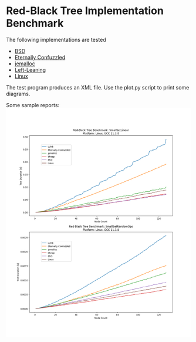 # Red-Black Tree Implementation Benchmark

The following implementations are tested

* [BSD](https://github.com/freebsd/freebsd/blob/master/sys/sys/tree.h)
* [Eternally Confuzzled](http://eternallyconfuzzled.com/tuts/datastructures/jsw_tut_rbtree.aspx)
* [jemalloc](https://github.com/jemalloc/jemalloc/blob/dev/include/jemalloc/internal/rb.h)
* [Left-Leaning](http://www.25thandclement.com/~william/projects/llrb.h.html)
* [Linux](https://github.com/torvalds/linux/blob/master/include/linux/rbtree.h)

The test program produces an XML file.  Use the plot.py script to print some
diagrams.

Some sample reports:
![eMag 8180](reports/test-linux-emag.png)
